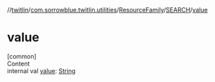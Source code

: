 //[twitlin](../../../index.md)/[com.sorrowblue.twitlin.utilities](../../index.md)/[ResourceFamily](../index.md)/[SEARCH](index.md)/[value](value.md)



# value  
[common]  
Content  
internal val [value](value.md): [String](https://kotlinlang.org/api/latest/jvm/stdlib/kotlin/-string/index.html)  



